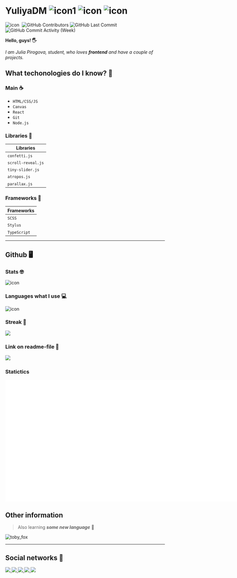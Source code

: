 # YuliyaDM ![icon1](https://img.shields.io/badge/-frontender-blue?style=flat-square) ![icon](https://img.shields.io/badge/name-Julia_Pirogova-green?style=flat-square) ![icon](https://img.shields.io/badge/age-13-yellow?style=flat-square) 

![icon](https://visitor-badge.glitch.me/badge?page_id=YuliyaDM.visitor-badge) 
<img alt="" src="https://img.shields.io/github/repo-size/YuliyaDM/YuliyaDM" /> 
<img alt="GitHub Contributors" src="https://img.shields.io/github/contributors/YuliyaDM/YuliyaDM" /> 
<img alt="GitHub Last Commit" src="https://img.shields.io/github/last-commit/YuliyaDM/YuliyaDM" />
<img alt="GitHub Commit Activity (Week)" src="https://img.shields.io/github/commit-activity/w/YuliyaDM/YuliyaDM" />

**Hello, guys! 🖐**

_I am Julia Pirogova, student, who loves **frontend** and have a couple of projects._

## What techonologies do I know? 🍰

### Main ☕

* ``HTML/CSS/JS`` 
* ``Canvas``
* ``React``
* ``Git``
* ``Node.js``

### Libraries 🍫

| Libraries |
| --- |         
| `confetti.js` |    
| `scroll-reveal.js` |
| `tiny-slider.js` | 
| `atropos.js` |
| `parallax.js` |

### Frameworks 🥦

| Frameworks |
| --- |
| `SCSS` |
| `Stylus` |
| `TypeScript` |

***

## Github 🖥

### Stats 🤓

![icon](https://github-readme-stats.vercel.app/api?username=YuliyaDM&show_icons=true&theme=default)

### Languages what I use 💻

![icon](https://github-readme-stats.vercel.app/api/top-langs/?username=YuliyaDM&layout=compact)

### Streak 🎃

<a href='#'>
  <img src='https://github-readme-streak-stats.herokuapp.com?user=YuliyaDM&theme=holi-theme&hide_border=true&background=FFFFFF' />
</a>

### Link on readme-file 📄

<a href='https://github.com/YuliyaDM/YuliyaDM/edit/main/README.md'>
<img src='https://github-readme-stats.vercel.app/api/pin/?username=YuliyaDM&repo=YuliyaDM' />
</a>

### Statictics

<div style='display: flex; justify-content: space-between'>
  <img src='./metrics.plugin.isocalendar.fullyear.svg' />
  <img src='github-metrics.svg' />
</div>

## Other information 

> Also learning __*some new language*__ 👀

![toby_fox](https://static.wikia.nocookie.net/debatesjungle/images/c/c1/1z4FBfS.gif/revision/latest/scale-to-width-down/300?cb=20181204013628)

---

## Social networks 📱

<a href='https://discord.com'>
<img src='https://img.shields.io/badge/Discord-%237289DA.svg?style=for-the-badge&logo=discord&logoColor=white' />
</a>


<a href='https://telegram.com'>
<img src='https://img.shields.io/badge/Telegram-2CA5E0?style=for-the-badge&logo=telegram&logoColor=white' />
</a>


<a href='https://twitter.com'>
<img src='https://img.shields.io/badge/Twitter-%231DA1F2.svg?style=for-the-badge&logo=Twitter&logoColor=white' />
</a>


<a href='https://gmail.com'>
<img src='https://img.shields.io/badge/Gmail-D14836?style=for-the-badge&logo=gmail&logoColor=white' />
</a>

<a href='https://youtube.com'>
<img src='https://img.shields.io/badge/YouTube-%23FF0000.svg?style=for-the-badge&logo=YouTube&logoColor=white' />
</a>
